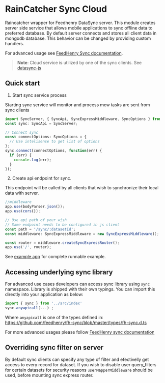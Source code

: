 # RainCatcher Sync Cloud

Raincatcher wrapper for Feedhenry DataSync server.
This module creates server side service that allows mobile applications to sync offline data to preferred database.
By default server connects and stores all client data in mongodb database.
This behavior can be changed by providing custom handlers.

For advanced usage see [FeedHenry Sync documentation](https://github.com/feedhenry/fh-sync/tree/master/docs).

> **Note**: Cloud service is utilized by one of the sync clients. See [datasync-js](https://github.com/feedhenry-raincatcher/raincatcher-core/tree/master/client/datasync-client)


## Quick start

1. Start sync service process

Starting sync service  will monitor and process
mew tasks are sent from sync clients

```typescript
import SyncServer, { SyncApi, SyncExpressMiddleware, SyncOptions } from '@raincatcher/datasync-cloud';
const sync: SyncApi = SyncServer;

// Connect sync
const connectOptions: SyncOptions = {
  // Use intelisense to get list of options
};
sync.connect(connectOptions, function(err) {
  if (err) {
    console.log(err);
  }
});
```

2. Create api endpoint for sync.

This endpoint will be called by all clients that wish to synchronize their local data with server.

```typescript
//middleware
app.use(bodyParser.json());
app.use(cors());

// Use api path of your wish
// Same endpoint needs to be configured in js client
const path = '/sync/:datasetId';
const middleware: SyncExpressMiddleware = new SyncExpressMiddleware();

const router = middleware.createSyncExpressRouter();
app.use('/', router);
```

See [example app](https://github.com/feedhenry-raincatcher/raincatcher-core/tree/master/cloud/datasync/example) for complete runnable example.

## Accessing underlying sync library

For advanced use cases developers can access sync library using `sync` namespace.
Library is shipped with their own typings. You can import this directly into your application as below:

```typescript
import { sync } from '../src/index'
sync.anyapicall(...) ;
```

Where `anyapicall` is one of the types defined in:
https://github.com/feedhenry/fh-sync/blob/master/types/fh-sync.d.ts

For more advanced usages please follow [FeedHenry sync documentation](https://access.redhat.com/documentation/en-us/red_hat_mobile_application_platform_hosted/3/html/client_api/fh-sync)

## Overriding sync filter on server

By default sync clients can specify any type of filter and efectivelly get access to
every record for dataset. If you wish to disable user query_filters for certain datasets for security reasons `userMapperMiddleware` should be used, before mounting sync express router.
